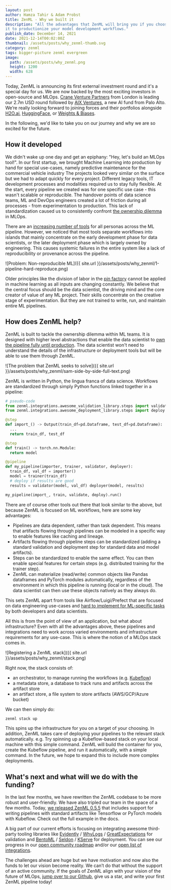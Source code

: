 ```yaml
---
layout: post
author: Hamza Tahir & Adam Probst
title: ZenML - Why we built it
description: "All the advantages that ZenML will bring you if you choose to use
it to productionize your model development workflows."
publish_date: December 14, 2021
date: 2021-12-14T00:02:00Z
thumbnail: /assets/posts/why_zenml-thumb.svg
category: zenml
tags: bigger-picture zenml evergreen
image:
  path: /assets/posts/why_zenml.png
  height: 1200
  width: 628
---
```


Today, ZenML is announcing its first external investment round and it's a
special day for us. We are now backed by the most exciting investors in
open-source and MLOps. [Crane Venture Partners](https://crane.vc/) from London
is leading our 2.7m USD round followed by
[AIX Ventures](http://aixventures.com/), a new AI fund from Palo Alto. We’re
really looking forward to joining forces and their portfolios alongside
[H2O.ai](https://H2O.ai), [HuggingFace](https://huggingface.co/), or
[Weights & Biases](https://huggingface.co/).

In the following, we'd like to take you on our journey and why we are so excited
for the future.

## How it developed

We didn't wake up one day and get an epiphany: "Hey, let's build an MLOps
tool!". In our first startup, we brought Machine Learning into production by
hand for special use-cases, namely
predictive maintenance for the commercial vehicle industry
The projects looked very similar on the surface but we had to adapt quickly for
every project. Different legacy tools, IT development processes and modalities
required us to stay fully flexible. At the start, every pipeline we created was
for one specific use case - this wasn't scalable or reproducible. The handover
points of data science teams, ML and DevOps engineers created a lot of friction
during all processes - from experimentation to production. This lack of
standardization caused us to consistently confront
[the ownership dilemma](https://blog.zenml.io/ml-pipeline-challenge/) in MLOps.

There are an
[increasing number of tools](https://huyenchip.com/2020/06/22/mlops.html) for
all personas across the ML pipeline. However, we noticed that most tools
separate workflows into islands that mainly concentrate on the early development
phase for data scientists, or the later deployment phase which is largely owned
by engineering. This causes systemic failures in the entire system like a lack
of reproducibility or provenance across the pipeline.

![Problem: Non-reproducible ML]({{ site.url }}/assets/posts/why_zenml/1-pipeline-hard-reproduce.png)

Older principles like the division of labor in the
[pin factory](https://multithreaded.stitchfix.com/blog/2019/03/11/FullStackDS-Generalists/)
cannot be applied in machine learning as all inputs are changing constantly. We
believe that the central focus should be the data scientist, the driving mind
and the core creator of value of any ML project. Their skills concentrate on the
creative stage of experimentation. But they are not trained to write, run, and
maintain entire ML pipelines.

## How does ZenML help?

ZenML is built to tackle the ownership dilemma within ML teams. It is designed
with higher level abstractions that enable the data scientist to
[own the pipeline fully until production](https://eugeneyan.com/writing/end-to-end-data-science/).
The data scientist won't need to understand the details of the infrastructure or
deployment tools but will be able to use them through ZenML.

![The problem that ZenML seeks to solve]({{ site.url }}/assets/posts/why_zenml/sam-side-by-side-full-text.png)

ZenML is written in Python, the lingua franca of data science. Workflows are
standardized through simply Python functions linked together in a pipeline:

```python
# pseudo-code
from zenml.integrations.awesome_validation_library.steps import validate
from zenml.integrations.awesome_deployment_library.steps import deploy

@step
def import_() -> Output(train_df=pd.Dataframe, test_df=pd.Dataframe):
  ...
  return train_df, test_df

@step
def train() -> torch.nn.Module:
  return model

@pipeline
def my_pipeline(importer, trainer, validator, deployer):
  train_df, val_df = importer()
  model = trainer(train_df)
  # deploy if results are good
  results = validator(model, val_df) deployer(model, results)

my_pipeline(import_, train, validate, deploy).run()
```

There are of course other tools out there that look similar to the above, but
because ZenML is focused on ML workflows, here are some key advantages:

- Pipelines are data dependent, rather than task dependent. This means that
  artifacts flowing through pipelines can be modeled in a specific way to enable
  features like caching and lineage.
- Artifacts flowing through pipeline steps can be standardized (adding a
  standard validation and deployment step for standard data and model
  artifacts).
- Steps can be standardized to enable the same effect. You can then enable
  special features for certain steps (e.g. distributed training for the trainer
  step).
- ZenML can materialize (read/write) common objects like Pandas dataframes and
  PyTorch modules automatically, regardless of the environment in which this
  pipeline is running (local or in the cloud). The data scientist can then use
  these objects natively as they always do.

This sets ZenML apart from tools like Airflow/Luigi/Prefect that are focused on
data engineering use-cases and
[hard to implement for ML-specific tasks](https://huyenchip.com/2021/09/13/data-science-infrastructure.html)
by both developers and data scientists.

All this is from the point of view of an application, but what about
infrastructure? Even with all the advantages above, these pipelines and
integrations need to work across varied environments and infrastructure
requirements for any use-case. This is where the notion of a MLOps stack comes
in.

![Registering a ZenML stack]({{ site.url }}/assets/posts/why_zenml/stack.png)

Right now, the stack consists of:

- an orchestrator, to manage running the workflows (e.g.
  [Kubeflow](https://www.kubeflow.org/))
- a metadata store, a database to track runs and artifacts across the artifact
  store
- an artifact store, a file system to store artifacts (AWS/GCP/Azure bucket)

We can then simply do:

```bash
zenml stack up
```

This spins up the infrastructure for you on a target of your choosing. In
addition, ZenML takes care of deploying your pipelines to the relevant stack
automatically. e.g. Try spinning up a Kubeflow-based stack on your local machine
with this simple command. ZenML will build the container for you, create the
Kubeflow pipeline, and run it automatically, with a simple command. In the
future, we hope to expand this to include more complex deployments.

## What's next and what will we do with the funding?

In the last few months, we have rewritten the ZenML codebase to be more robust
and user-friendly. We have also tripled our team in the space of a few months.
Today, [we released ZenML 0.5.5](https://github.com/zenml-io/zenml/releases)
that includes support for writing pipelines with standard artifacts like
Tensorflow or PyTorch models with Kubeflow. Check out the full example in the
docs.

A big part of our current efforts is focusing on integrating awesome third-party
tooling libraries like [Evidently](https://github.com/evidentlyai/evidently) /
[WhyLogs](https://github.com/whylabs/whylogs) /
[GreatExpectations](https://greatexpectations.io/) for validation and
[BentoML](https://github.com/bentoml/BentoML) /
[Seldon](https://github.com/SeldonIO/seldon-core) /
[KServe](https://github.com/kserve/kserve) for deployment. You can see our
progress in our [open community roadmap](https://zenml.io/roadmap) and/or our
[open list of integrations](https://docs.zenml.io/features/integrations).

The challenges ahead are huge but we have motivation and now also the funds to
let our vision become reality. We can’t do that without the support of an active
community. If the goals of ZenML align with your vision of the future of MLOps,
[jump over to our Github](https://github.com/zenml-io/zenml#readme), give us a
star, and write your first ZenML pipeline today!
